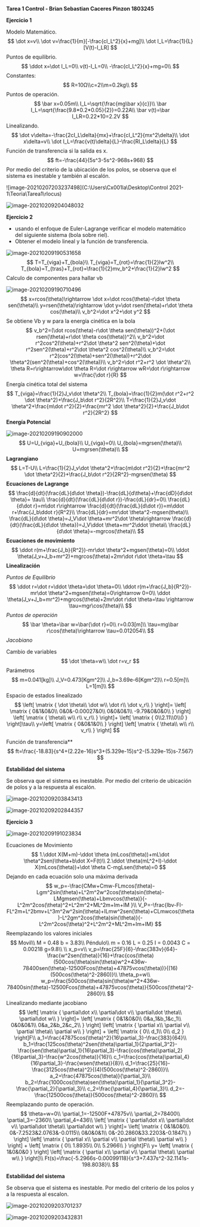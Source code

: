 **Tarea 1 Control - Brian Sebastian Caceres Pinzon 1803245**

**Ejercicio 1**

Modelo Matemático.
$$
\dot x=v\\
\dot v=\frac{1}{m}[-\frac{cI_L^2}{x}+mg]\\
\dot I_L=\frac{1}{L}[V(t)-I_LR]
$$
Puntos de equilibrio.
$$
\ddot x=\dot I_L=0\\
v(t)-I_L=0\\
-\frac{cI_L^2}{x}+mg=0\\
$$
Constantes:
$$
R=10Ω\\c=2\\m=0.2kg\\
$$
Puntos de operación. 
$$
\bar x=0.05m\\
I_L=\sqrt{\frac{mg\bar x}{c}}\\
\bar I_L=\sqrt{\frac{9.8*0.2*0.05}{2}}=0.22A\\
\bar v(t)=\bar I_LR=0.22*10=2.2V
$$
Linealizando.
$$
\dot v\delta=-\frac{2cI_L\delta}{mx}+\frac{cI_L^2}{mx^2\delta}\\
\dot x\delta=v\\
\dot I_L=\frac{v(t)\delta}{L}-\frac{RI_L\delta}{L}
$$
Función de transferencia si la salida es x.
$$
ft=-\frac{44}{5s^3-5s^2-968s+968}
$$
Por medio del criterio de la ubicación de los polos, se observa que el sistema es inestable y también al escalón.

![image-20210207203237498](C:\Users\Cx001la\Desktop\Control 2021-1\Teoria\Tarea1\rlocus)

![image-20210209204048032](C:\Users\Cx001la\AppData\Roaming\Typora\typora-user-images\image-20210209204048032.png)



**Ejercicio 2**

- usando el enfoque de Euler-Lagrange verificar el modelo matemático del siguiente
  sistema (bola sobre riel).
- Obtener el modelo lineal y la función de transferencia.

![image-20210209190531658](C:\Users\Cx001la\AppData\Roaming\Typora\typora-user-images\image-20210209190531658.png)
$$
T=T_{viga}+T_{bola}\\
T_{viga}=T_{rot}=\frac{1}{2}Iw^2\\
T_{bola}=T_{tras}+T_{rot}=\frac{1}{2}mv_b^2+\frac{1}{2}Iw^2
$$
Calculo de componentes para hallar vb

![image-20210209190710496](C:\Users\Cx001la\AppData\Roaming\Typora\typora-user-images\image-20210209190710496.png)
$$
x=rcos(\theta)\rightarrow \dot x=\dot rcos(\theta)-r\dot \theta sen(\theta)\\
y=rsen(\theta)\rightarrow \dot y=\dot rsen(\theta)+r\dot \theta cos(\theta)\\
v_b^2=\dot x^2+\dot y^2
$$
Se obtiene Vb y w para la energía cinética en la bola
$$
v_b^2=(\dot rcos(\theta)-r\dot \theta sen(\theta))^2+(\dot rsen(\theta)+r\dot \theta cos(\theta))^2\\
v_b^2=\dot r^2cos^2(\theta)+r^2\dot \theta^2 sen^2(\theta)+\dot r^2sen^2(\theta)+r^2\dot \theta^2 cos^2(\theta)\\
v_b^2=\dot r^2(cos^2(\theta)+sen^2(\theta))+r^2\dot \theta^2(sen^2(\theta)+cos^2(\theta))\\
v_b^2=\dot r^2+r^2 \dot \theta^2\\
\theta R=r\rightarrow\dot \theta R=\dot r\rightarrow wR=\dot r\rightarrow w=\frac{\dot r}{R}
$$
Energía cinética total del sistema
$$
T_{viga}=\frac{1}{2}J_v\dot \theta^2\\
T_{bola}=\frac{1}{2}m(\dot r^2+r^2 \dot \theta^2)+\frac{J_b\dot r^2}{2R^2}\\
T=\frac{1}{2}J_v\dot \theta^2+\frac{m\dot r^2}{2}+\frac{mr^2 \dot \theta^2}{2}+\frac{J_b\dot r^2}{2R^2}
$$
**Energía Potencial**

![image-20210209190902000](C:\Users\Cx001la\AppData\Roaming\Typora\typora-user-images\image-20210209190902000.png)
$$
U=U_{viga}+U_{bola}\\
U_{viga}=0\\
U_{bola}=mgrsen(\theta)\\
U=mgrsen(\theta)\\
$$
**Lagrangiano**	
$$
L=T-U\\
L=\frac{1}{2}J_v\dot \theta^2+\frac{m\dot r^2}{2}+\frac{mr^2 \dot \theta^2}{2}+\frac{J_b\dot r^2}{2R^2}-mgrsen(\theta)
$$
**Ecuaciones de Lagrange**
$$
\frac{d}{dt}(\frac{dL}{d\dot \theta})-\frac{dL}{d\theta}+\frac{dD}{d\dot \theta}= \tau\\
\frac{d}{dt}(\frac{dL}{d\dot r})-\frac{dL}{dr}=0\\
\frac{dL}{d\dot r}=m\dot r\rightarrow \frac{d}{dt}(\frac{dL}{d\dot r})=m\ddot r+\frac{J_b\ddot r}{R^2}\\
\frac{dL}{dr}=mr\dot \theta^2-mgsen(theta)\\
\frac{dL}{d\dot \theta}=J_V\dot \theta+mr^2\dot \theta\rightarrow \frac{d}{dt}(\frac{dL}{d\dot \theta})=J_V\ddot \theta+mr^2\ddot \theta\\
\frac{dL}{d\dot \theta}=-mgrcos(\theta)\\
$$
**Ecuaciones de movimiento**
$$
\ddot r(m+\frac{J_b}{R^2})-mr\dot \theta^2+mgsen(\theta)=0\\
\ddot \theta(J_v+J_b+mr^2)+mgrcos(\theta)+2mr\dot r\dot \theta=\tau
$$
**Linealización**

*Puntos de Equilibrio*
$$
\ddot r=\dot r=\ddot \theta=\dot \theta=0\\
\ddot r(m+\frac{J_b}{R^2})-mr\dot \theta^2+mgsen(\theta)=0\rightarrow 0=0\\
\ddot \theta(J_v+J_b+mr^2)+mgrcos(\theta)+2mr\dot r\dot \theta=\tau \rightarrow
\tau=mgr\cos(\theta)\\
$$
*Puntos de operación*
$$
\bar \theta=\bar w=\bar{\dot r}=0\\
r=0.03[m]\\
\tau=mg\bar r\cos(\theta)\rightarrow \tau=0.012054\\
$$
*Jacobiano*

Cambio de variables
$$
\dot \theta=w\\
\dot r=v_r
$$
Parámetros
$$
m=0.041[kg]\\
J_V=0.473[Kgm^2]\\
J_b=3.69e-6[Kgm^2]\\
r=0.5[m]\\
L=1[m]\\
$$
Espacio de estados linealizado
$$
\left[
\matrix
{
\dot \theta\\
\dot w\\
\dot r\\
\dot v_r\\
}
\right]=
\left[
\matrix
{
0&1&0&0\\
0&0&-0.00027&0\\
0&0&0&1\\
-9.79&0&0&0\\
}
\right]
\left[
\matrix
{
 \theta\\
 w\\
 r\\
 v_r\\
}
\right]+
\left[
\matrix
{
0\\2.11\\0\\0
}
\right]\tau\\
y=\left[
\matrix
{
0&0&1&0\\
}
\right]
\left[
\matrix
{
 \theta\\
 w\\
 r\\
 v_r\\
}
\right]
$$

Función de transferencia**
$$
ft=\frac{-18.83}{s^4+(2.22e-16)s^3+(5.329e-15)s^2-(5.329e-15)s-7.567}
$$

**Estabilidad del sistema**

Se observa que el sistema es inestable. Por medio del criterio de ubicación de polos y a la respuesta al escalón.

![image-20210209203843413](C:\Users\Cx001la\AppData\Roaming\Typora\typora-user-images\image-20210209203843413.png)

![image-20210209202844357](C:\Users\Cx001la\AppData\Roaming\Typora\typora-user-images\image-20210209202844357.png)


**Ejercicio 3**

![image-20210209191023834](C:\Users\Cx001la\AppData\Roaming\Typora\typora-user-images\image-20210209191023834.png)

Ecuaciones de Movimiento
$$
1.\ddot X(M+m)-\ddot \theta (mLcos(\theta))+mL\dot \theta^2sen)\theta+b\dot X=F(t)\\
2.\ddot \theta(mL^2+I)-\ddot X(mLcos(\theta))+\dot \theta C-mgLsen(\theta)=0
$$
Dejando en cada ecuación solo una máxima derivada
$$
w_p=-\frac{CMw+Cmw-FLmcos(\theta)-Lgm^2sin(\theta)+L^2m^2w^2cos(\theta)sin(\theta)-LMgmsen(\theta)+Lbmvcos(\theta)}{-L^2m^2cos(\theta)^2+L^2m^2+ML^2m+Im+IM }\\
V_P=-\frac{Ibv-FI-FL^2m+L^2bmv+L^3m^2w^2sin(\theta)+ILmw^2sen(\theta)+CLmwcos(\theta)-L^2gm^2cos(\theta)sin(\theta)}{-L^2m^2cos(\theta)^2+L^2m^2+ML^2m+Im+IM}
$$
Reemplazando los valores iniciales
$$
Movil\\
M = 0.48
b = 3.83\\ 
Péndulo\\
m = 0.16
L = 0.25
I = 0.0043
C = 0.00218
g=9.8\\
\\
x_p=v\\
v_p=\frac{25F}{6}-\frac{383v}{64}-\frac{w^2sen(\theta)}{16}+\frac{cos(\theta)(500cos(\theta)sin(\theta)w^2+436w-78400sen(\theta)-12500Fcos(\theta)+47875vcos(\theta))}{(16)(500cos(\theta)^2-2860)}\\
\theta_p=w\\
w_p=\frac{500cos(\theta)sin(\theta)w^2+436w-78400sin(\theta)-12500Fcos(\theta)+47875vcos(\theta)}{500cos(\theta)^2-2860}\\
$$
Linealizando mediante jacobiano
$$
\left[
\matrix
{
\partial\dot x\\
\partial\dot v\\
\partial\dot \theta\\
\partial\dot w\\
}
\right]=
\left[
\matrix
{
0&1&0&0\\
0&a_1&b_1&c_1\\
0&0&0&1\\
0&a_2&b_2&c_2\\
}
\right]
\left[
\matrix
{
\partial x\\
\partial v\\
\partial \theta\\
\partial w\\
}
\right]
+
\left[
\matrix
{
0\\
d_1\\
0\\
d_2
}
\right]F\\
a_1=\frac{47875cos(\theta)^2}{16\partial_3}-\frac{383}{64}\\
b_1=\frac{125cos(\theta)^2sen(\theta)\partial_1}{2\partial_3^2}-\frac{sen(\theta)\partial_1}{16\partial_3}-\frac{cos(\theta)\partial_2}{16\partial_3}-\frac{w^2cos(\theta)}{16}\\
c_1=\frac{cos(\theta)\partial_4}{16\partial_3}-\frac{wsen(\theta)}{8}\\
d_1=\frac{25}{16}-\frac{3125cos(\theta)^2}{(4)(500cos(\theta)^2-2860)}\\
a_2=\frac{47875cos(\theta)}{\partial_3}\\
b_2=\frac{1000cos(\theta)sen(\theta)\partial_1}{\partial_3^2}-\frac{\partial_2}{\partial_3}\\
c_2=\frac{\partial_4}{\partial_3}\\
d_2=-\frac{12500cos(\theta)}{500cos(\theta)^2-2860}\\
$$
Reemplazando punto de operación.
$$
\theta=w=0\\
\partial_1=-12500F+47875v\\
\partial_2=78400\\
\partial_3=-2360\\
\partial_4=436\\
\left[
\matrix
{
\partial\dot x\\
\partial\dot v\\
\partial\dot \theta\\
\partial\dot w\\
}
\right]=
\left[
\matrix
{
0&1&0&0\\
0&-7.2523&2.0763&-0.0115\\
0&0&0&1\\
0&-20.2860&33.2203&-0.1847\\
}
\right]
\left[
\matrix
{
\partial x\\
\partial v\\
\partial \theta\\
\partial w\\
}
\right]
+
\left[
\matrix
{
0\\
1.8935\\
0\\
5.2966\\
}
\right]F\\
y=
\left[
\matrix
{
1&0&0&0
}
\right]
\left[
\matrix
{
\partial x\\
\partial v\\
\partial \theta\\
\partial w\\
}
\right]\\
Ft(s)=\frac{-5.2966s-0.00099118}{s^3+7.437s^2-32.1141s-198.8038}\\
$$

**Estabilidad del sistema**

Se observa que el sistema es inestable. Por medio del criterio de los polos y a la respuesta al escalon.

![image-20210209203701237](C:\Users\Cx001la\AppData\Roaming\Typora\typora-user-images\image-20210209203701237.png)

![image-20210209203432831](C:\Users\Cx001la\AppData\Roaming\Typora\typora-user-images\image-20210209203432831.png)
